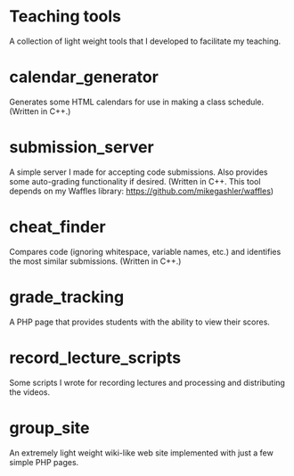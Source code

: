 # Teaching tools
A collection of light weight tools that I developed to facilitate my teaching.

# calendar_generator
Generates some HTML calendars for use in making a class schedule.
(Written in C++.)

# submission_server
A simple server I made for accepting code submissions. Also provides some auto-grading functionality if desired.
(Written in C++. This tool depends on my Waffles library: https://github.com/mikegashler/waffles)

# cheat_finder
Compares code (ignoring whitespace, variable names, etc.) and identifies the most similar submissions.
(Written in C++.)

# grade_tracking
A PHP page that provides students with the ability to view their scores.

# record_lecture_scripts
Some scripts I wrote for recording lectures and processing and distributing the videos.

# group_site
An extremely light weight wiki-like web site implemented with just a few simple PHP pages.